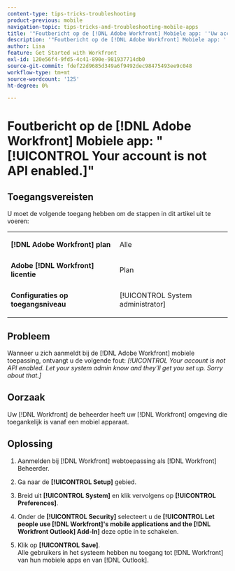 ```yaml
---
content-type: tips-tricks-troubleshooting
product-previous: mobile
navigation-topic: tips-tricks-and-troubleshooting-mobile-apps
title: '"Foutbericht op de [!DNL Adobe Workfront] Mobiele app: ''Uw account is niet API ingeschakeld.'''
description: '"Foutbericht op de [!DNL Adobe Workfront] Mobiele app: ''Uw account is niet API ingeschakeld.'''
author: Lisa
feature: Get Started with Workfront
exl-id: 120e56f4-9fd5-4c41-890e-981937714db0
source-git-commit: fdef22d9685d349a6f9492dec98475493ee9c048
workflow-type: tm+mt
source-wordcount: '125'
ht-degree: 0%

---
```


# Foutbericht op de [!DNL Adobe Workfront] Mobiele app: &quot;[!UICONTROL Your account is not API enabled.]&quot;

## Toegangsvereisten

U moet de volgende toegang hebben om de stappen in dit artikel uit te voeren:

<table style="table-layout:auto"> 
 <col> 
 <col> 
 <tbody> 
  <tr> 
   <td role="rowheader"><strong>[!DNL Adobe Workfront] plan</strong></td> 
   <td> <p> Alle</p> </td> 
  </tr> 
  <tr> 
   <td role="rowheader"><strong>Adobe [!DNL Workfront] licentie</strong></td> 
   <td> <p>Plan</p> </td> 
  </tr> 
  <tr> 
   <td role="rowheader"><strong>Configuraties op toegangsniveau</strong></td> 
   <td> <p>[!UICONTROL System administrator] </p> </td> 
  </tr> 
 </tbody> 
</table>

## Probleem

Wanneer u zich aanmeldt bij de [!DNL Adobe Workfront] mobiele toepassing, ontvangt u de volgende fout: *[!UICONTROL Your account is not API enabled. Let your system admin know and they'll get you set up. Sorry about that.]*

## Oorzaak

Uw [!DNL Workfront] de beheerder heeft uw [!DNL Workfront] omgeving die toegankelijk is vanaf een mobiel apparaat.

## Oplossing

1. Aanmelden bij [!DNL Workfront] webtoepassing als [!DNL Workfront] Beheerder.
1. Ga naar de **[!UICONTROL Setup]** gebied.
1. Breid uit **[!UICONTROL System]** en klik vervolgens op **[!UICONTROL Preferences]**.

1. Onder de **[!UICONTROL Security]** selecteert u de **[!UICONTROL Let people use [!DNL Workfront]'s mobile applications and the [!DNL Workfront Outlook] Add-In]** deze optie in te schakelen.

1. Klik op **[!UICONTROL Save]**.\
   Alle gebruikers in het systeem hebben nu toegang tot [!DNL Workfront] van hun mobiele apps en van [!DNL Outlook].
